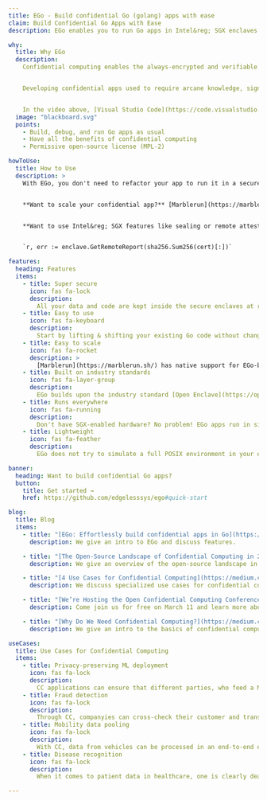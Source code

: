 ```yaml
---
title: EGo - Build confidential Go (golang) apps with ease​
claim: Build Confidential Go Apps with Ease​
description: EGo enables you to run Go apps in Intel&reg; SGX enclaves with zero code changes.​

why:
  title: Why EGo
  description:
    Confidential computing enables the always-encrypted and verifiable processing of data - in the cloud and elsewhere. This breakthrough approach that solves many security and privacy problems.


    Developing confidential apps used to require arcane knowledge, significant code changes, and cumbersome build steps. With EGo, you can skip that and develop your Go code as usual.


    In the video above, [Visual Studio Code](https://code.visualstudio.com/) is used to debug unmodified [HashiCorp Vault](https://www.vaultproject.io/) running on EGo in an Intel&reg; SGX enclave in debug mode.
  image: "blackboard.svg"
  points:
    - Build, debug, and run Go apps as usual
    - Have all the benefits of confidential computing
    - Permissive open-source license (MPL-2)​

howToUse:
  title: How to Use​
  description: >
    With EGo, you don't need to refactor your app to run it in a secure enclave. Just use three simple commands to build, sign, and run your code - be it 10 or 100,000 lines of Go with complex dependencies.


    **Want to scale your confidential app?** [Marblerun](https://marblerun.sh/) - "the service mesh for confidential computing" - has native support for EGo-based microservices and makes it easy to securely scale confidential apps on [Kubernetes](https://kubernetes.io).


    **Want to use Intel&reg; SGX features like sealing or remote attestion?** Just import EGo's [enclave library](https://pkg.go.dev/github.com/edgelesssys/ego@v0.1.0/enclave#section-documentation) and access everything in a single line of code. For example, get an attestation report for your TLS certificate:


    `r, err := enclave.GetRemoteReport(sha256.Sum256(cert)[:])`

features:
  heading: Features
  items:
    - title: Super secure
      icon: fas fa-lock
      description:
        All your data and code are kept inside the secure enclaves at runtime. No need to partition your app.
    - title: Easy to use
      icon: fas fa-keyboard
      description:
        Start by lifting & shifting your existing Go code without changing a line. Use the EGo runtime library to effortlessly access SGX-specific features.
    - title: Easy to scale
      icon: fas fa-rocket
      description: >
        [Marblerun](https://marblerun.sh/) has native support for EGo-based microservices and makes it easy to scale them securely on Kubernetes.
    - title: Built on industry standards
      icon: fas fa-layer-group
      description:
        EGo builds upon the industry standard [Open Enclave](https://openenclave.io/). This makes it future-proof and portable to other hardware platforms. EGo also supports the latest [DCAP](https://github.com/intel/SGXDataCenterAttestationPrimitives) attestation protocol.
    - title: Runs everywhere
      icon: fas fa-running
      description:
        Don't have SGX-enabled hardware? No problem! EGo apps run in simulation mode on any host. Also, many cloud providers already offer SGX-enabled VMs.
    - title: Lightweight
      icon: fas fa-feather
      description:
        EGo does not try to simulate a full POSIX environment in your enclave. It just loads as much code as necessary for the Go runtime to work well, keeping the trusted computing base (TCB) small.

banner:
  heading: Want to build confidential Go apps?​
  button:
    title: Get started →
    href: https://github.com/edgelesssys/ego#quick-start

blog:
  title: Blog
  items:
    - title: "[EGo: Effortlessly build confidential apps in Go](https://medium.com/edgelesssystems/ego-effortlessly-build-confidential-apps-in-go-dc2b1460e1bf)"
      description: We give an intro to EGo and discuss features.

    - title: "[The Open-Source Landscape of Confidential Computing in 2021](https://medium.com/edgelesssystems/the-open-source-landscape-of-confidential-computing-in-2021-7f847ebfc0a9)"
      description: We give an overview of the open-source landscape in confidential computing and show where EGo fits in.

    - title: "[4 Use Cases for Confidential Computing](https://medium.com/edgelesssystems/4-use-cases-for-confidential-computing-34f62e77a4de)"
      description: We discuss specialized use cases for confidential computing that can be realized with EGo.

    - title: "[We’re Hosting the Open Confidential Computing Conference 2021!](https://medium.com/edgelesssystems/were-hosting-the-open-confidential-computing-conference-2021-72a847223bd1)"
      description: Come join us for free on March 11 and learn more about EGo and other exciting open-source projects for confidential computing!

    - title: "[Why Do We Need Confidential Computing?](https://medium.com/edgelesssystems/why-we-need-a-service-mesh-for-confidential-computing-part-1-3-28f4bd6df679)"
      description: We give an intro to the basics of confidential computing.

useCases:
  title: Use Cases for Confidential Computing ​
  items:
    - title: Privacy-preserving ML deployment​
      icon: fas fa-lock
      description:
        CC applications can ensure that different parties, who feed a ML model, cannot access the raw data.​ Processing takes place in secure enclaves and only the analysis results are played out to the participating parties.
    - title: Fraud detection​
      icon: fas fa-lock
      description:
        Through CC, companyies can cross-check their customer and transaction data for potential fraud while neither of them gets access to the original data. The privacy of their customers sensitive data is ensured by CC alongside the whole process.
    - title: Mobility data pooling​
      icon: fas fa-lock
      description:
        With CC, data from vehicles can be processed in an end-to-end encrypted and verifiable way. Even the vehicle manufacturer only get access to the aggregated and filtered output data. It can be mathematically ensured that no relevant conclusions can be drawn from the output data about individual drivers.
    - title: Disease recognition​
      icon: fas fa-lock
      description:
        When it comes to patient data in healthcare, one is clearly dealing with highly sensitive and regulated data. In this context, CC can enable secure multi-party training of AI for different purposes, e.g. cancer recognition.

---
```

